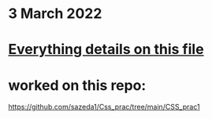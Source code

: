 # 3 March 2022
# [Everything details on this file](https://docs.google.com/document/d/1nnzivh-TmgfQ1W-jy6HBORRgk6zDNkPUN4seoIbhd6A/edit?usp=sharing)
# worked on this repo:
https://github.com/sazeda1/Css_prac/tree/main/CSS_prac1
